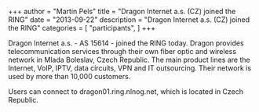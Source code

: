 +++
author = "Martin Pels"
title = "Dragon Internet a.s. (CZ) joined the RING"
date = "2013-09-22"
description = "Dragon Internet a.s. (CZ) joined the RING"
categories = [
    "participants",
]
+++

Dragon Internet a.s. - AS 15614 - joined the RING today. Dragon provides telecommunication services through their own fiber optic and wireless network in Mlada Boleslav, Czech Republic. The main product lines are the Internet, VoIP, IPTV, data circuits, VPN and IT outsourcing. Their network is used by more than 10,000 customers.

Users can connect to dragon01.ring.nlnog.net, which is located in Czech Republic.


